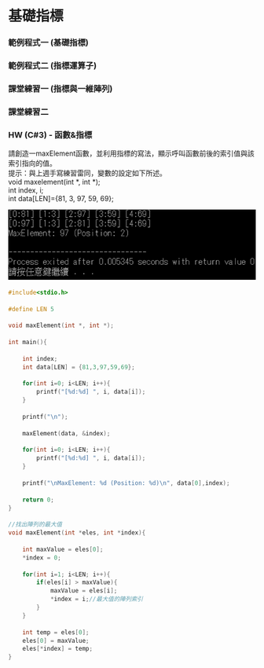 # 基礎指標

### 範例程式一 (基礎指標)

### 範例程式二 (指標運算子)

### 課堂練習一 (指標與一維陣列)

### 課堂練習二

### HW (C#3) - 函數&指標        
請創造一maxElement函數，並利用指標的寫法，顯示呼叫函數前後的索引值與該索引指向的值。     
提示：與上週手寫練習雷同，變數的設定如下所述。     
void maxelement(int *, int *);      
int index, i;       
int data[LEN]={81, 3, 97, 59, 69};      

![](https://github.com/AuricTW/-programming/blob/main/picture/general/%E5%AF%A6%E7%BF%92%20W3%20%E4%BD%9C%E6%A5%AD.png)

```C
#include<stdio.h>

#define LEN 5

void maxElement(int *, int *);

int main(){

    int index;
    int data[LEN] = {81,3,97,59,69};

    for(int i=0; i<LEN; i++){
        printf("[%d:%d] ", i, data[i]);
    }

    printf("\n");

    maxElement(data, &index);

    for(int i=0; i<LEN; i++){
        printf("[%d:%d] ", i, data[i]);
    }

    printf("\nMaxElement: %d (Position: %d)\n", data[0],index);

    return 0;
}

//找出陣列的最大值
void maxElement(int *eles, int *index){

    int maxValue = eles[0];
    *index = 0;

    for(int i=1; i<LEN; i++){
        if(eles[i] > maxValue){
            maxValue = eles[i];
            *index = i;//最大值的陣列索引
        }
    }

    int temp = eles[0];
    eles[0] = maxValue;
    eles[*index] = temp;
}
```

